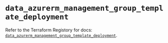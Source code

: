 # `data_azurerm_management_group_template_deployment`

Refer to the Terraform Registory for docs: [`data_azurerm_management_group_template_deployment`](https://registry.terraform.io/providers/hashicorp/azurerm/3.82.0/docs/data-sources/management_group_template_deployment).

